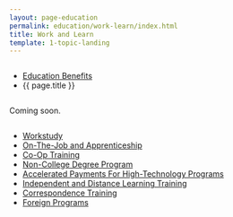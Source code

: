 ```yaml
---
layout: page-education
permalink: education/work-learn/index.html
title: Work and Learn
template: 1-topic-landing
---
```


<div class="splash" markdown="0">
<div class="row" markdown="0">
<div class="small-12 columns" markdown="0">

<ul class="breadcrumbs" role="menubar" aria-label="Primary">
<li class="parent"><a href="{{ site.url }}/education/">Education Benefits</a></li>
<li class="active">{{ page.title }}</li>
</ul>

</div>
</div>
</div>

<div class="main" role="main" markdown="0">

<!--<div class="action-bar">
  <div class="row">
    <div class="small-12 columns">
      
    </div>
  </div>  
</div>-->

<div class="section one" markdown="0">
<div class="primary" markdown="0">
<div class="row" markdown="0">
<div class="small-12 columns" markdown="1">

Coming soon.

</div>
</div>
</div>

<div class="navigation">
  <div class="row">
    <div class="small-12 columns">
          <ul class="small-block-grid-1 medium-block-grid-3 cards small">
            <li>
              <a href="{{ site.url }}/education/work-learn/workstudy/">Workstudy</a>
            </li>
            <li>
              <a href="{{ site.url }}/education/work-learn/job-and-apprenticeship/">On-The-Job and Apprenticeship</a>
            </li>
            <li>
              <a href="{{ site.url }}/education/work-learn/co-op-training/">Co-Op Training</a>
            </li>
            <li>
              <a href="{{ site.url }}/education/work-learn/non-college-degree-program/">Non-College Degree Program</a>
            </li>
            <li>
              <a href="{{ site.url }}/education/work-learn/accelerated-payments/">Accelerated Payments For High-Technology Programs</a>
            </li>
            <li>
              <a href="{{ site.url }}/education/work-learn/independent-distance-learning/">Independent and Distance Learning Training</a>
            </li>
            <li>
              <a href="{{ site.url }}/education/work-learn/correspondence-training/">Correspondence Training</a>
            </li>
            <li>
              <a href="{{ site.url }}/education/work-learn/foreign-programs/">Foreign Programs</a>
            </li>
          </ul>
        </div>
      </div>
</div>

</div>
